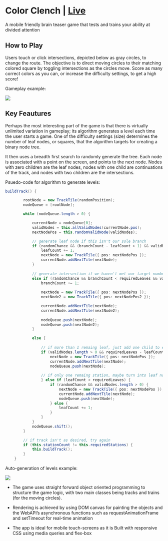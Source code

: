 # Color Clench | [Live](http://color-clench.herokuapp.com/)

A mobile friendly brain teaser game that tests and trains your ability at divided attention

## How to Play

Users touch or click intersections, depicted below as gray circles, to change the route.  The objective is to direct
moving circles to their matching colored square by toggling intersections as the circles move.  Score as many correct colors
as you can, or increase the difficulty settings, to get a high score!

Gameplay example:

![](https://media.giphy.com/media/WTpe69NJkI97bvfTFs/giphy.gif)

## Key Feautures

  Perhaps the most interesting part of the game is that there is virtually unlimited variation in gameplay; its algorithm
generates a level each time the user starts a game.  One of the difficulty settings (size) determines the number of leaf nodes, or squares,
that the algorithm targets for creating a binary node tree.

  It then uses a breadth first search to randomly generate the tree. Each node is associated with a point on the screen, and points to the next node.  Nodes with zero children are the leaf nodes, nodes with one child
are continuations of the track, and nodes with two children are the intersections.

Psuedo-code for algorithm to generate levels:
```c#
buildTrack() {

        rootNode = new TrackTile(randomPosition);
        nodeQueue = [rootNode];

        while (nodeQueue.length > 0) {

            currentNode = nodeQueue[0];
            validNodes = this.allValidNodes(currentNode.pos);
            nextNodePos = this.randomValidNode(validNodes);

            // generate leaf node if this isn't our sole branch
            if (randomChance && (branchCount - leafCount > 1) && validNodes.length > 0) {
                leafCount += 1;
                nextNode = new TrackTile({ pos: nextNodePos });
                currentNode.addNextTile(nextNode);
            } 
            
            // generate intersection if we haven't met our target number of branches
            else if (randomChance && branchCount < requiredLeaves && validNodes.length > 1) {
                branchCount += 1;
                
                nextNode = new TrackTile({ pos: nextNodePos });
                nextNode2 = new TrackTile({ pos: nextNodePos2 });

                currentNode.addNextTile(nextNode);
                currentNode.addNextTile(nextNode2);
                
                nodeQueue.push(nextNode);
                nodeQueue.push(nextNode2);
            }

            else {
            
                // if more than 1 remaing leaf, just add one child to extend the current track
                if (validNodes.length > 0 && requiredLeaves - leafCount > 1) {
                    nextNode = new TrackTile({ pos: nextNodePos });
                    currentNode.addNextTile(nextNode);
                    nodeQueue.push(nextNode);
                    
                // if only one remaing station, maybe turn into leaf node, otherwise extend track
                } else if (leafCount < requiredLeaves) {
                    if (randomChance && validNodes.length > 0) {
                        nextNode = new TrackTile({ pos: nextNodePos });
                        currentNode.addNextTile(nextNode);
                        nodeQueue.push(nextNode);
                    } else {
                        leafCount += 1;
                    }
                }
            }
            nodeQueue.shift();
        }

        // if track isn't as desired, try again
        if (this.stationCount != this.requiredStations) {
            this.buildTrack();
        }
    }
```

Auto-generation of levels example:

![](https://media.giphy.com/media/dY0MyiBnzIHQlYE7JJ/giphy.gif)

* The game uses straight forward object oriented programming to structure the game logic, with two main classes being tracks and trains (for the moving circles).

* Rendering is achieved by using DOM canvas for painting the objects and the WebAPI’s asynchronous functions such as requestAnimationFrame and setTimeout for real-time animation

* The app is ideal for mobile touch-screens as it is Built with responsive CSS using media queries and flex-box
